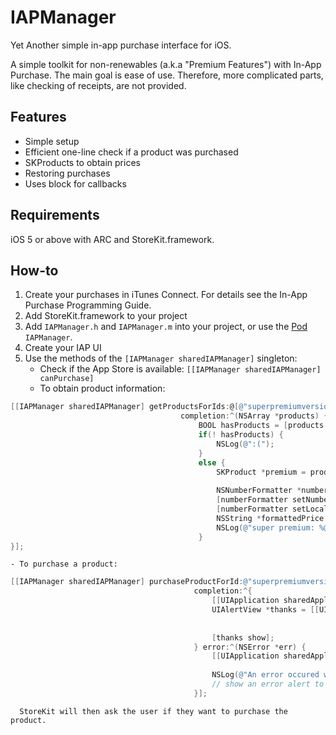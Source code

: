 IAPManager
==========

Yet Another simple in-app purchase interface for iOS.

A simple toolkit for non-renewables (a.k.a "Premium Features") with In-App Purchase.
The main goal is ease of use. Therefore, more complicated parts, like checking of receipts, are not provided.

Features
--------
- Simple setup
- Efficient one-line check if a product was purchased
- SKProducts to obtain prices
- Restoring purchases
- Uses block for callbacks

Requirements
------------
iOS 5 or above with ARC and StoreKit.framework.

How-to
------

1. Create your purchases in iTunes Connect. For details see the In-App Purchase Programming Guide.
2. Add StoreKit.framework to your project
3. Add `IAPManager.h` and `IAPManager.m` into your project, or use the [Pod](http://cocoapods.org) `IAPManager`.
4. Create your IAP UI
5. Use the methods of the `[IAPManager sharedIAPManager]` singleton:
    - Check if the App Store is available: `[[IAPManager sharedIAPManager] canPurchase]`
    - To obtain product information:
```objective-c
[[IAPManager sharedIAPManager] getProductsForIds:@[@"superpremiumversion"]
                                      completion:^(NSArray *products) {
                                          BOOL hasProducts = [products count] != 0;
                                          if(! hasProducts) {
                                              NSLog(@":(");
                                          }
                                          else {
                                              SKProduct *premium = products[0];
                                          
                                              NSNumberFormatter *numberFormatter = [[NSNumberFormatter alloc] init];                                                                                                                 [numberFormatter setFormatterBehavior:NSNumberFormatterBehavior10_4];
                                              [numberFormatter setNumberStyle:NSNumberFormatterCurrencyStyle];
                                              [numberFormatter setLocale:extrasPackProduct.priceLocale];
                                              NSString *formattedPrice = [numberFormatter stringFromNumber:premium.price];
                                              NSLog(@"super premium: %@ for %@", premium.localizedTitle, formattedPrice);
                                          }
}];
```  
    - To purchase a product:
```objective-c
[[IAPManager sharedIAPManager] purchaseProductForId:@"superpremiumversion"
                                         completion:^{
                                             [[UIApplication sharedApplication] setNetworkActivityIndicatorVisible:NO];
                                             UIAlertView *thanks = [[UIAlertView alloc] initWithTitle:@"Thanks!"
                                                                                              message:@"The extra features are now available"
                                                                                             delegate:nil cancelButtonTitle:@"OK" otherButtonTitles:nil];
                                             [thanks show];
                                         } error:^(NSError *err) {
                                             [[UIApplication sharedApplication] setNetworkActivityIndicatorVisible:NO];
                                         
                                             NSLog(@"An error occured while purchasing: %@", err.localizedDescription);
                                             // show an error alert to the user.
                                         }];
```                                         
      StoreKit will then ask the user if they want to purchase the product.
